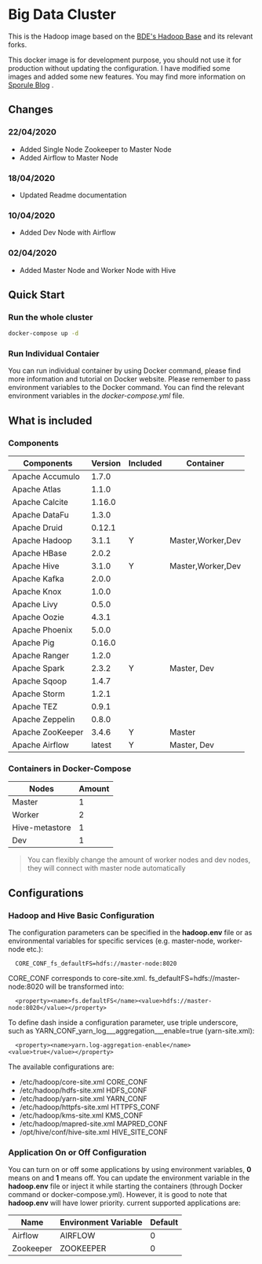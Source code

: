 # Big Data Cluster

This is the Hadoop image based on the [BDE's Hadoop Base](https://github.com/big-data-europe/docker-hadoop) and its relevant forks.

This docker image is for development purpose, you should not use it for production without updating the configuration. I have modified some images and added some new features. 
You may find more information on [Sporule Blog](https://www.sporule.com) .

## Changes

### 22/04/2020

- Added Single Node Zookeeper to Master Node
- Added Airflow to Master Node

### 18/04/2020

- Updated Readme documentation

### 10/04/2020

- Added Dev Node with Airflow

### 02/04/2020

- Added Master Node and Worker Node with Hive

## Quick Start

### Run the whole cluster

```bash
docker-compose up -d
```

### Run Individual Contaier

You can run individual container by using Docker command, please find more information and tutorial on Docker website. Please remember to pass environment variables to the Docker command. You can find the relevant environment variables in the *docker-compose.yml* file.


## What is included


### Components

| Components       | Version | Included | Container         |
| ---------------- | ------- | -------- | ----------------- |
| Apache Accumulo  | 1.7.0   |          |                   |
| Apache Atlas     | 1.1.0   |          |                   |
| Apache Calcite   | 1.16.0  |          |                   |
| Apache DataFu    | 1.3.0   |          |                   |
| Apache Druid     | 0.12.1  |          |                   |
| Apache Hadoop    | 3.1.1   | Y        | Master,Worker,Dev |
| Apache HBase     | 2.0.2   |          |                   |
| Apache Hive      | 3.1.0   | Y        | Master,Worker,Dev |
| Apache Kafka     | 2.0.0   |          |                   |
| Apache Knox      | 1.0.0   |          |                   |
| Apache Livy      | 0.5.0   |          |                   |
| Apache Oozie     | 4.3.1   |          |                   |
| Apache Phoenix   | 5.0.0   |          |                   |
| Apache Pig       | 0.16.0  |          |                   |
| Apache Ranger    | 1.2.0   |          |                   |
| Apache Spark     | 2.3.2   | Y        | Master, Dev       |
| Apache Sqoop     | 1.4.7   |          |                   |
| Apache Storm     | 1.2.1   |          |                   |
| Apache TEZ       | 0.9.1   |          |                   |
| Apache Zeppelin  | 0.8.0   |          |                   |
| Apache ZooKeeper | 3.4.6   | Y        | Master            |
| Apache Airflow   | latest  | Y        | Master, Dev       |

### Containers in Docker-Compose

| Nodes          | Amount |
| -------------- | ------ |
| Master         | 1      |
| Worker         | 2      |
| Hive-metastore | 1      |
| Dev            | 1      |

> You can flexibly change the amount of worker nodes and dev nodes, they will connect with master node automatically

## Configurations

### Hadoop and Hive Basic Configuration 
The configuration parameters can be specified in the **hadoop.env** file or as environmental variables for specific services (e.g. master-node, worker-node etc.):
```
  CORE_CONF_fs_defaultFS=hdfs://master-node:8020
```

CORE_CONF corresponds to core-site.xml. fs_defaultFS=hdfs://master-node:8020 will be transformed into:
```
  <property><name>fs.defaultFS</name><value>hdfs://master-node:8020</value></property>
```
To define dash inside a configuration parameter, use triple underscore, such as YARN_CONF_yarn_log___aggregation___enable=true (yarn-site.xml):
```
  <property><name>yarn.log-aggregation-enable</name><value>true</value></property>
```

The available configurations are:
* /etc/hadoop/core-site.xml CORE_CONF
* /etc/hadoop/hdfs-site.xml HDFS_CONF
* /etc/hadoop/yarn-site.xml YARN_CONF
* /etc/hadoop/httpfs-site.xml HTTPFS_CONF
* /etc/hadoop/kms-site.xml KMS_CONF
* /etc/hadoop/mapred-site.xml  MAPRED_CONF
* /opt/hive/conf/hive-site.xml HIVE_SITE_CONF
  
### Application On or Off Configuration

You can turn on or off some applications by using environment variables, **0** means on and **1** means off. You can update the environment variable in the **hadoop.env** file or inject it while starting the containers (through Docker command or docker-compose.yml). However, it is good to note that **hadoop.env** will have lower priority. current supported applications are:

| Name      | Environment Variable | Default |
| --------- | -------------------- | ------- |
| Airflow   | AIRFLOW              | 0       |
| Zookeeper | ZOOKEEPER            | 0       |